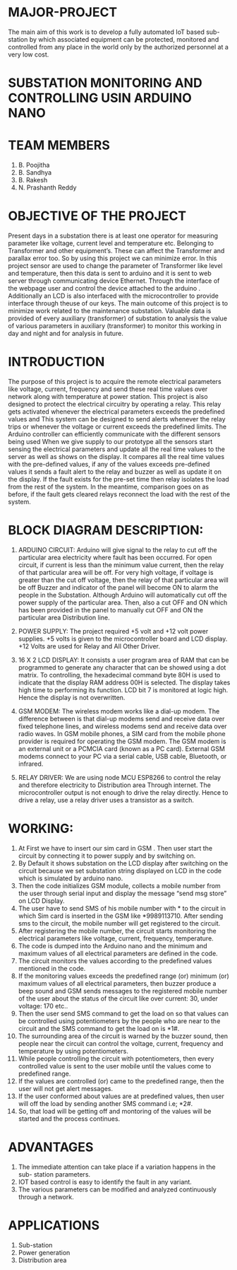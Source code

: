 # MAJOR-PROJECT
The main aim of this work is to develop a fully automated IoT based sub-station by which associated equipment can be protected, monitored and controlled from any place in the world only by the authorized personnel at a very low cost.

# SUBSTATION MONITORING AND CONTROLLING USIN ARDUINO NANO

# TEAM MEMBERS
1. B. Poojitha
2. B. Sandhya
3. B. Rakesh
4. N. Prashanth Reddy

# OBJECTIVE OF THE PROJECT
Present days in a substation there is at least one operator for measuring parameter like voltage, current level and temperature etc. Belonging to Transformer and other equipment’s. These can affect the Transformer and parallax error too. So by using this project we can minimize error. In this project sensor are used to change the parameter of Transformer like level and temperature, then this data is sent to arduino and it is sent to web server through communicating device
Ethernet. Through the interface of the webpage user and control the device attached to the arduino . Additionally an LCD is also interfaced with the microcontroller to provide interface through theuse of our keys. The main outcome of this project is to minimize work related to the maintenance substation. Valuable data is provided of every auxiliary (transformer) of substation to analysis the value of various parameters in auxiliary (transformer) to monitor this working in day and night and for analysis in future.

# INTRODUCTION

The purpose of this project is to acquire the remote electrical parameters like voltage, current, frequency and send these real time values over network along with temperature at power station. This project is also designed to protect the electrical circuitry by operating a relay. This relay gets activated whenever the electrical parameters exceeds the predefined values and This system can be designed to send alerts whenever the relay trips or whenever the voltage or current exceeds the predefined limits. The Arduino controller can efficiently communicate with the different sensors being used When we give supply to our prototype all the sensors start sensing the electrical parameters and update all the real time values to the server as well as shows on the display. It compares all the real time values with the pre-defined values, if any of the values exceeds pre-defined values it sends a fault alert to the relay and buzzer as well as update it on the display. If the fault exists for the pre-set time then relay isolates the load from the rest of the system. In the meantime, comparison goes on as before, if the fault gets cleared relays reconnect the load with the rest of
the system.

# BLOCK DIAGRAM DESCRIPTION:

1) ARDUINO CIRCUIT:
Arduino will give signal to the relay to cut off the particular area electricity where fault has been occurred. For open circuit, if current is less than the minimum value current, then the relay of that particular area will be off. For very high voltage, if voltage is greater than the cut off voltage, then the relay of that particular area will be off Buzzer and indicator of the panel will become ON to alarm the people in the Substation. Although Arduino will automatically cut off the power supply of the particular area. Then, also a cut OFF and ON which has been provided in the panel to manually cut OFF and ON the particular area Distribution line.

2) POWER SUPPLY:
The project required +5 volt and +12 volt power supplies. +5 volts is given to the microcontroller board and LCD display. +12 Volts are used for Relay and All Other Driver.

3) 16 X 2 LCD DISPLAY:
It consists a user program area of RAM that can be programmed to generate any character that can be showed using a dot matrix. To controlling, the hexadecimal command byte 80H is used to indicate that the display RAM address 00H is selected. The display takes high time to performing its function. LCD bit 7 is monitored at logic high. Hence the display is not overwritten.

4) GSM MODEM:
The wireless modem works like a dial-up modem. The difference between is that dial-up modems send and receive data over fixed telephone lines, and wireless modems send and receive data over radio waves. In GSM mobile phones, a SIM card from the mobile phone provider is required for operating the GSM modem. The GSM modem is an external unit or a PCMCIA card (known as a PC card). External GSM modems connect to your PC via a serial cable, USB cable, Bluetooth, or infrared.

5) RELAY DRIVER:
We are using node MCU ESP8266 to control the relay and therefore electricity to Distribution area Through internet. The microcontroller output is not enough to drive the relay directly. Hence to drive a relay, use a relay driver uses a transistor as a switch.

# WORKING:

1) At First we have to insert our sim card in GSM . Then user start the circuit by connecting it to power supply and by switching on.
2) By Default it shows substation on the LCD display after switching on the circuit because we set substation string displayed on LCD in the code which is simulated by arduino nano.
3) Then the code initializes GSM module, collects a mobile number from the user through serial input and display the message “send msg store” on LCD Display.
4) The user have to send SMS of his mobile number with * to the circuit in which Sim card is inserted in the GSM like *9989113710. After sending sms to the circuit, the mobile number will get registered to the circuit.
5) After registering the mobile number, the circuit starts monitoring the electrical parameters like voltage, current, frequency, temperature.
6) The code is dumped into the Arduino nano and the minimum and maximum values of all electrical parameters are defined in the code.
7) The circuit monitors the values according to the predefined values mentioned in the code.
8) If the monitoring values exceeds the predefined range (or) minimum (or) maximum values of all electrical parameters, then buzzer produce a beep sound and GSM sends messages to the registered mobile number of the user about the status of the circuit like over current: 30, under voltage: 170 etc..
9) Then the user send SMS command to get the load on so that values can be controlled using potentiometers by the people who are near to the circuit and the SMS command to get the load on is *1#.
10) The surrounding area of the circuit is warned by the buzzer sound, then people near the circuit can control the voltage, current, frequency and temperature by using potentiometers.
11) While people controlling the circuit with potentiometers, then every controlled value is sent to the user mobile until the values come to predefined range.
12) If the values are controlled (or) came to the predefined range, then the user will not get alert messages.
13) If the user conformed about values are at predefined values, then user will off the load by sending another SMS command i.e; *2#.
14)  So, that load will be getting off and montoring of the values will be started and the process continues.

# ADVANTAGES

1) The immediate attention can take place if a variation happens in the sub- station parameters.
2) IOT based control is easy to identify the fault in any variant.
3) The various parameters can be modified and analyzed continuously through a network.

# APPLICATIONS

1) Sub-station
2) Power generation
3) Distribution area

